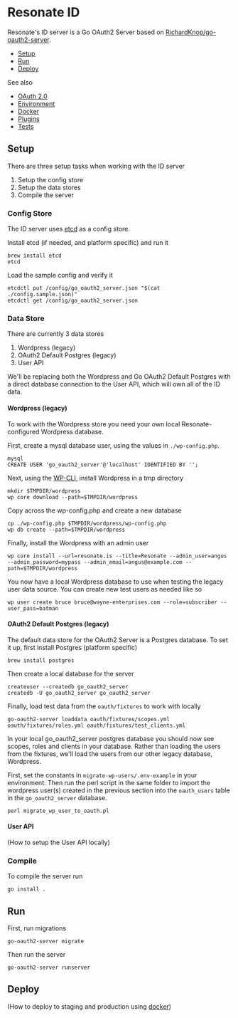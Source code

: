 # Resonate ID

Resonate's ID server is a Go OAuth2 Server based on [RichardKnop/go-oauth2-server](https://github.com/RichardKnop/go-oauth2-server).

* [Setup](#setup)
* [Run](#run)
* [Deploy](#deploy)

See also

* [OAuth 2.0](docs/oauth2.md)
* [Environment](docs/environment.md)
* [Docker](docs/docker.md)
* [Plugins](docs/plugins.md)
* [Tests](docs/tests.md)

## Setup

There are three setup tasks when working with the ID server

1. Setup the config store
2. Setup the data stores
3. Compile the server

### Config Store

The ID server uses [etcd](https://github.com/etcd-io/etcd) as a config store.

Install etcd (if needed, and platform specific) and run it

```
brew install etcd
etcd
```

Load the sample config and verify it

```
etcdctl put /config/go_oauth2_server.json "$(cat ./config.sample.json)"
etcdctl get /config/go_oauth2_server.json
```

### Data Store

There are currently 3 data stores

1. Wordpress (legacy)
2. OAuth2 Default Postgres (legacy)
3. User API

We'll be replacing both the Wordpress and Go OAuth2 Default Postgres with a direct database connection to the User API, which will own all of the ID data.

#### Wordpress (legacy)

To work with the Wordpress store you need your own local Resonate-configured Wordpress database.

First, create a mysql database user, using the values in ``./wp-config.php``.

```
mysql
CREATE USER 'go_oauth2_server'@'localhost' IDENTIFIED BY '';
```

Next, using the [WP-CLI](https://wp-cli.org/), install Wordpress in a tmp directory

```
mkdir $TMPDIR/wordpress
wp core download --path=$TMPDIR/wordpress
```

Copy across the wp-config.php and create a new database

```
cp ./wp-config.php $TMPDIR/wordpress/wp-config.php
wp db create --path=$TMPDIR/wordpress
```

Finally, install the Wordpress with an admin user

```
wp core install --url=resonate.is --title=Resonate --admin_user=angus --admin_password=mypass --admin_email=angus@example.com --path=$TMPDIR/wordpress
```

You now have a local Wordpress database to use when testing the legacy user data source. You can create new test users as needed like so

```
wp user create bruce bruce@wayne-enterprises.com --role=subscriber --user_pass=batman
```

#### OAuth2 Default Postgres (legacy)

The default data store for the OAuth2 Server is a Postgres database. To set it up, first install Postgres (platform specific)

```
brew install postgres
```

Then create a local database for the server

```
createuser --createdb go_oauth2_server
createdb -U go_oauth2_server go_oauth2_server
```

Finally, load test data from the ``oauth/fixtures`` to work with locally

```
go-oauth2-server loaddata oauth/fixtures/scopes.yml oauth/fixtures/roles.yml oauth/fixtures/test_clients.yml
```

In your local go_oauth2_server postgres database you should now see scopes, roles and clients in your database. Rather than loading the users from the fixtures, we'll load the users from our other legacy database, Wordpress. 

First, set the constants in ``migrate-wp-users/.env-example`` in your environment. Then run the perl script in the
same folder to import the wordpress user(s) created in the previous section into the ``oauth_users`` table in the 
``go_oauth2_server`` database.

```
perl migrate_wp_user_to_oauth.pl
```

#### User API

(How to setup the User API locally)

### Compile

To compile the server run

```
go install .
```

## Run

First, run migrations

```
go-oauth2-server migrate
```

Then run the server

```
go-oauth2-server runserver
```

## Deploy

(How to deploy to staging and production using [docker](docs/docker.md))
